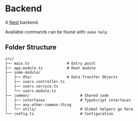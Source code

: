 # Backend

A [Nest](https://github.com/nestjs/nest) backend.

Available commands can be found with: `make help`

## Folder Structure

```txt
src/
├── main.ts                 # Entry point
├── app.module.ts           # Root module
├── some-module/
│   ├── dto/                # Data Transfer Objects
│   ├── users.controller.ts
│   ├── users.service.ts
│   └── users.module.ts
├── common/                       # Shared code
│   ├── interfaces                # TypeScript interfaces
│   ├── any-other-common-thing
│   └── utils/                    # Global helpers go here
└── config.ts                     # Configuration
```

<!-- TODO: remove all port fallbacks across the code and use config -->
<!-- TODO: move towards vitest to use same test framework as frontend -->
